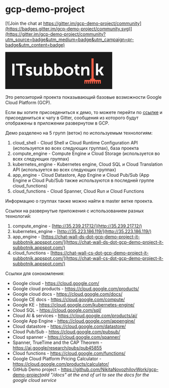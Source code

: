 # gcp-demo-project

[![Join the chat at https://gitter.im/gcp-demo-project/community](https://badges.gitter.im/gcp-demo-project/community.svg)](https://gitter.im/gcp-demo-project/community?utm_source=badge&utm_medium=badge&utm_campaign=pr-badge&utm_content=badge)

![IT Subbotnik 2019](static/ITSubbotnik2019.png)

Это репозиторий проекта показывающий базовые возможности Google Cloud Platform (GCP). 

Если вы хотите присоедениться к демо, то можете перейти по [ссылке](https://gitter.im/gcp-demo-project/community) и присоедениться к чату в Gitter, сообщения из которого будут отображены в приложении развернутом в GCP.

Демо разделено на 5 групп (веток) по используемым технологиям:
1) cloud_shell - Cloud Shell и Cloud Runtime Configuration API (используется во всех следующих группах), база проекта
2) compute_engine - Compute Engine и Cloud Storage (используется во всех следующих группах)
3) kubernetes_engine - Kubernetes engine, Cloud SQL и Cloud Translation API (используется во всех следующих группах)
4) app_engine - Cloud Datastore, App Engine и Cloud Pub/Sub (App Engine и Cloud Pub/Sub также используются в последней группе cloud_functions)
5) cloud_functions - Cloud Spanner, Cloud Run и Cloud Functions

Информацию о группах также можно найти в master ветке проекта.

Ссылки на развернутые приложения с использованием разных технологий:
1) compute_engine - [http://35.239.217.12/](http://35.239.217.12/)
2) kubernetes_engine - [http://35.223.186.119/](http://35.223.186.119/)
3) app_engine - [https://chat-wall-ds-dot-gcp-demo-project-it-subbotnik.appspot.com/](https://chat-wall-ds-dot-gcp-demo-project-it-subbotnik.appspot.com/)
4) cloud_functions - [https://chat-wall-cs-dot-gcp-demo-project-it-subbotnik.appspot.com/](https://chat-wall-cs-dot-gcp-demo-project-it-subbotnik.appspot.com/)

Ссылки для ознокомления:
* Google cloud - https://cloud.google.com/​
* Google cloud products - https://cloud.google.com/products/​
* Google cloud docs - https://cloud.google.com/docs/​
* Google CE docs - https://cloud.google.com/compute/​
* Google KE - https://cloud.google.com/kubernetes-engine/​
* Cloud SQL - https://cloud.google.com/sql/​
* Cloud AI & services - https://cloud.google.com/products/ai/​
* Google App Engine - https://cloud.google.com/appengine/​
* Cloud datastore - https://cloud.google.com/datastore/​
* Cloud Pub/Sub - https://cloud.google.com/pubsub/​
* Cloud spanner - https://cloud.google.com/spanner/​
* Spanner, TrueTime and the CAP Theorem - https://ai.google/research/pubs/pub45855​
* Cloud functions - https://cloud.google.com/functions/​
* Google Cloud Platform Pricing Calculator - https://cloud.google.com/products/calculator/​
* GitHub Demo project - https://github.com/NikitaNovozhilovWork/gcp-demo-project​
*add "/docs" at the end of url to see the docs for the google cloud service*
